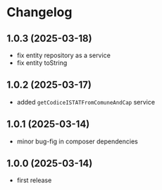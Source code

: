# Changelog

## 1.0.3 (2025-03-18)

- fix entity repository as a service
- fix entity toString

## 1.0.2 (2025-03-17)

- added `getCodiceISTATFromComuneAndCap` service

## 1.0.1 (2025-03-14)

- minor bug-fig in composer dependencies

## 1.0.0 (2025-03-14)

- first release
